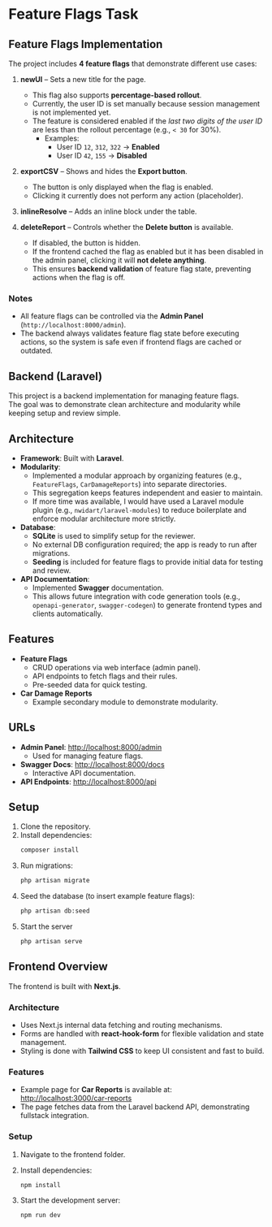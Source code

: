 # Feature Flags Task 

   
## Feature Flags Implementation  

The project includes **4 feature flags** that demonstrate different use cases:  

1. **newUI** – Sets a new title for the page.  
   - This flag also supports **percentage-based rollout**.  
   - Currently, the user ID is set manually because session management is not implemented yet.  
   - The feature is considered enabled if the *last two digits of the user ID* are less than the rollout percentage (e.g., `< 30` for 30%).  
     - Examples:  
       - User ID `12`, `312`, `322` → **Enabled**  
       - User ID `42`, `155` → **Disabled**  

2. **exportCSV** – Shows and hides the **Export button**.  
   - The button is only displayed when the flag is enabled.  
   - Clicking it currently does not perform any action (placeholder).  

3. **inlineResolve** – Adds an inline block under the table.  

4. **deleteReport** – Controls whether the **Delete button** is available.  
   - If disabled, the button is hidden.  
   - If the frontend cached the flag as enabled but it has been disabled in the admin panel, clicking it will **not delete anything**.  
   - This ensures **backend validation** of feature flag state, preventing actions when the flag is off.  

### Notes  
- All feature flags can be controlled via the **Admin Panel** (`http://localhost:8000/admin`).  
- The backend always validates feature flag state before executing actions, so the system is safe even if frontend flags are cached or outdated.  


##  Backend (Laravel)

This project is a backend implementation for managing feature flags.  
The goal was to demonstrate clean architecture and modularity while keeping setup and review simple.

## Architecture

- **Framework**: Built with **Laravel**.
- **Modularity**:
  - Implemented a modular approach by organizing features (e.g., `FeatureFlags`, `CarDamageReports`) into separate directories.
  - This segregation keeps features independent and easier to maintain.
  - If more time was available, I would have used a Laravel module plugin (e.g., `nwidart/laravel-modules`) to reduce boilerplate and enforce modular architecture more strictly.
- **Database**:
  - **SQLite** is used to simplify setup for the reviewer.
  - No external DB configuration required; the app is ready to run after migrations.
  - **Seeding** is included for feature flags to provide initial data for testing and review.
- **API Documentation**:
  - Implemented **Swagger** documentation.
  - This allows future integration with code generation tools (e.g., `openapi-generator`, `swagger-codegen`) to generate frontend types and clients automatically.

## Features

- **Feature Flags**
  - CRUD operations via web interface (admin panel).
  - API endpoints to fetch flags and their rules.
  - Pre-seeded data for quick testing.
- **Car Damage Reports**
  - Example secondary module to demonstrate modularity.

## URLs

- **Admin Panel**: [http://localhost:8000/admin](http://localhost:8000/admin)
  - Used for managing feature flags.
- **Swagger Docs**: [http://localhost:8000/docs](http://localhost:8000/docs)
  - Interactive API documentation.
- **API Endpoints**: [http://localhost:8000/api](http://localhost:8000/api)

## Setup

1. Clone the repository.
2. Install dependencies:
   ```bash
   composer install
   ```
3. Run migrations:
   ```bash
   php artisan migrate
   ```
4. Seed the database (to insert example feature flags):
   ```bash
   php artisan db:seed
   ```
5. Start the server
   ```bash
   php artisan serve
   ```

## Frontend Overview

The frontend is built with **Next.js**.

### Architecture

- Uses Next.js internal data fetching and routing mechanisms.
- Forms are handled with **react-hook-form** for flexible validation and state management.
- Styling is done with **Tailwind CSS** to keep UI consistent and fast to build.

### Features

- Example page for **Car Reports** is available at:  
  [http://localhost:3000/car-reports](http://localhost:3000/car-reports)
- The page fetches data from the Laravel backend API, demonstrating fullstack integration.

### Setup

1. Navigate to the frontend folder.
2. Install dependencies:

   ```bash
   npm install
   ```

3. Start the development server:

   ```bash
   npm run dev
   ```
